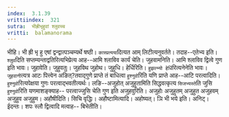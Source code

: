 ```yaml
---
index:  3.1.39
vrittiindex:  321
sutra:  भीह्रीभृहुवां श्लुवच्च
vritti:  balamanorama 
---
```


भीहि। भी ह्री भृ हु एषां द्वन्द्वात्पञ्चम्यर्थे षष्ठी। `कास्प्रत्यया`दित्यत आम् लिटीत्यनुवर्तते। तदाह--एतेभ्य इति। `श्लुव`दिति सप्तम्यन्ताद्वतिरित्यभिप्रेत्य आह--आमि श्लाविव कार्यं चेति। जुहवामनिति। आमि श्लाविव द्वित्वे गुण इति भावः। जुहावेति। जुहुवतुः। जुहविथ जुहोथ। जुहुधि। हेर्धिरिति। `हुझल्भ्यो हेर्धि`रित्यनेनेति भावः। `जुहवानी`त्यत्र आटः पित्त्वेन अङित्?तवाद्गुणे प्राप्ते तं बाधित्वा `हुश्नुवो`रिति यणि प्राप्ते आह--आटि परत्वादिति। `हुश्नुवो`रित्यपेक्षया गुणः परत्वाद्भवतीत्यर्थः। लङि--अजुहोत् अजुहुतामिति सिद्धवत्कृत्य `सिजभ्यस्ते`ति जुसि `हुश्नुवो`रिति यणमाशङ्क्याह-- परत्वाज्जुसि चेति गुण इति अजुहवुरिति। अजुहोः अजुहुतम् अजुहुत अजुहवम् अजुहुव अजुहुम। अहौषीदिति। सिचि वृद्धिः। अहौष्टामित्यादि। अहोष्यत्। ञि भी भये इति। अनिट्। ईदन्तः। शपः स्लौ द्वित्वादि मत्वाह-- बिभेतीति। 

